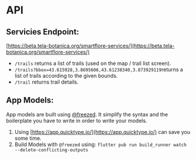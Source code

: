 # API 

## Servicies Endpoint:
[https://beta.tela-botanica.org/smartflore-services/](https://beta.tela-botanica.org/smartflore-services/)
  - `/trails` returns a list of trails (used on the map / trail list screen).  
  - `/trails?bbox=43.615928,3.8695606,43.61238340,3.873929119`returns a list of trails according to the given bounds.
  - `/trail` returns trail details. 

## App Models:
App models are built using [@freezed](https://pub.dev/packages/freezed). It simplify the syntax and the boilerplate you have to write in order to write your models. 
   1. Using [https://app.quicktype.io/](https://app.quicktype.io/) can save you some time. 
   2. Build Models with `@freezed` using: `flutter pub run build_runner watch --delete-conflicting-outputs` 